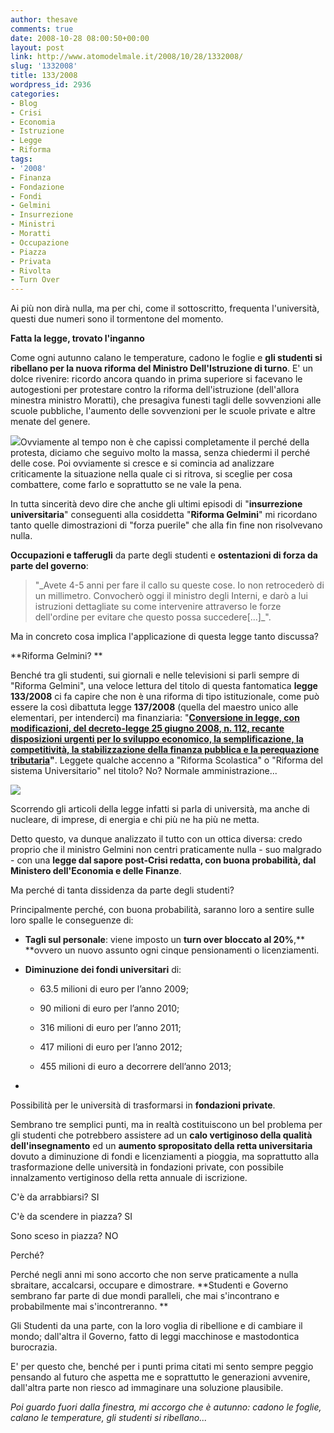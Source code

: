 ```yaml
---
author: thesave
comments: true
date: 2008-10-28 08:00:50+00:00
layout: post
link: http://www.atomodelmale.it/2008/10/28/1332008/
slug: '1332008'
title: 133/2008
wordpress_id: 2936
categories:
- Blog
- Crisi
- Economia
- Istruzione
- Legge
- Riforma
tags:
- '2008'
- Finanza
- Fondazione
- Fondi
- Gelmini
- Insurrezione
- Ministri
- Moratti
- Occupazione
- Piazza
- Privata
- Rivolta
- Turn Over
---
```


Ai più non dirà nulla, ma per chi, come il sottoscritto, frequenta l'università, questi due numeri sono il tormentone del momento.

**Fatta la legge, trovato l'inganno**

Come ogni autunno calano le temperature, cadono le foglie e **gli studenti si ribellano per la nuova riforma del Ministro Dell'Istruzione di turno**. E' un dolce rivenire: ricordo ancora quando in prima superiore si facevano le autogestioni per protestare contro la riforma dell'istruzione (dell'allora minestra ministro Moratti), che presagiva funesti tagli delle sovvenzioni alle scuole pubbliche, l'aumento delle sovvenzioni per le scuole private e altre menate del genere.

![](http://www.atomodelmale.it/wp-content/uploads/2008/10/lavagna1.png)Ovviamente al tempo non è che capissi completamente il perché della protesta, diciamo che seguivo molto la massa, senza chiedermi il perché delle cose. Poi ovviamente si cresce e si comincia ad analizzare criticamente la situazione nella quale ci si ritrova, si sceglie per cosa combattere, come farlo e soprattutto se ne vale la pena.

In tutta sincerità devo dire che anche gli ultimi episodi di "**insurrezione universitaria**" conseguenti alla cosiddetta "**Riforma Gelmini**" mi ricordano tanto quelle dimostrazioni di "forza puerile" che alla fin fine non risolvevano nulla.

**Occupazioni e tafferugli** da parte degli studenti e **ostentazioni di forza da parte del governo**:


<blockquote>"_Avete 4-5 anni per fare il callo su queste cose. Io non retrocederò di un millimetro. Convocherò oggi il ministro degli Interni, e darò a lui istruzioni dettagliate su come intervenire attraverso le forze dell'ordine per evitare che questo possa succedere[...]_".</blockquote>


Ma in concreto cosa implica l'applicazione di questa legge tanto discussa?<!-- more -->

**Riforma Gelmini?
**

Benché tra gli studenti, sui giornali e nelle televisioni si parli sempre di "Riforma Gelmini", una veloce lettura del titolo di questa fantomatica **legge 133/2008** ci fa capire che non è una riforma di tipo istituzionale, come può essere la così dibattuta legge **137/2008** (quella del maestro unico alle elementari, per intenderci) ma finanziaria: "**[Conversione in legge, con modificazioni, del decreto-legge 25 giugno 2008, n. 112, recante disposizioni urgenti per lo sviluppo economico, la semplificazione, la competitività, la stabilizzazione della finanza pubblica e la perequazione tributaria](http://www.camera.it/parlam/leggi/08133l.htm)"**. Leggete qualche accenno a "Riforma Scolastica" o "Riforma del sistema Universitario" nel titolo? No? Normale amministrazione...


![](http://www.atomodelmale.it/wp-content/uploads/2008/10/studenti.png)



Scorrendo gli articoli della legge infatti si parla di università, ma anche di nucleare, di imprese, di energia e chi più ne ha più ne metta.

Detto questo, va dunque analizzato il tutto con un ottica diversa: credo proprio che il ministro Gelmini non centri praticamente nulla - suo malgrado - con una **legge dal sapore post-Crisi redatta, con buona probabilità, dal Ministero dell'Economia e delle Finanze**.

Ma perché di tanta dissidenza da parte degli studenti?

Principalmente perché, con buona probabilità, saranno loro a sentire sulle loro spalle le conseguenze di:



	
  * **Tagli sul personale**: viene imposto un **turn over bloccato al 20%**,** **ovvero un nuovo assunto ogni cinque pensionamenti o licenziamenti.

	
  * **Diminuzione dei fondi universitari** di:

	
    * 63.5 milioni di euro per l’anno 2009;

	
    * 90 milioni di euro per l’anno 2010;

	
    * 316 milioni di euro per l’anno 2011;

	
    * 417 milioni di euro per l’anno 2012;

	
    * 455 milioni di euro a decorrere dell’anno 2013;




	
  * 


Possibilità per le università di trasformarsi in **fondazioni private**.





Sembrano tre semplici punti, ma in realtà costituiscono un bel problema per gli studenti che potrebbero assistere ad un **calo vertiginoso della qualità dell'insegnamento** ed un **aumento spropositato della retta universitaria** dovuto a diminuzione di fondi e licenziamenti a pioggia, ma soprattutto alla trasformazione delle università in fondazioni private, con possibile innalzamento vertiginoso della retta annuale di iscrizione.

C'è da arrabbiarsi? SI

C'è da scendere in piazza? SI

Sono sceso in piazza? NO

Perché?

Perché negli anni mi sono accorto che non serve praticamente a nulla sbraitare, accalcarsi, occupare e dimostrare. **Studenti e Governo sembrano far parte di due mondi paralleli, che mai s'incontrano e probabilmente mai s'incontreranno. **

Gli Studenti da una parte, con la loro voglia di ribellione e di cambiare il mondo; dall'altra il Governo, fatto di leggi macchinose e mastodontica burocrazia.

E' per questo che, benché per i punti prima citati mi sento sempre peggio pensando al futuro che aspetta me e soprattutto le generazioni avvenire, dall'altra parte non riesco ad immaginare una soluzione plausibile.

_Poi guardo fuori dalla finestra, mi accorgo che è autunno: cadono le foglie, calano le temperature, gli studenti si ribellano..._
